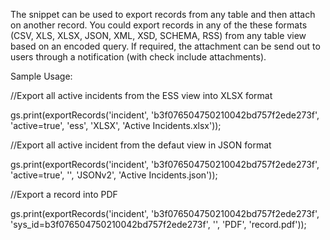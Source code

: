 The snippet can be used to export records from any table and then attach on another record. You could export records in any of the these formats (CSV, XLS, XLSX, JSON, XML, XSD, SCHEMA, RSS) from any table view based on an encoded query. If required, the attachment can be send out to users through a notification (with check include attachments).

Sample Usage:

//Export all active incidents from the ESS view into XLSX format 

gs.print(exportRecords('incident', 'b3f076504750210042bd757f2ede273f', 'active=true', 'ess', 'XLSX', 'Active Incidents.xlsx'));

//Export all active incident from the defaut view in JSON format

gs.print(exportRecords('incident', 'b3f076504750210042bd757f2ede273f', 'active=true', '', 'JSONv2', 'Active Incidents.json'));

//Export a record into PDF

gs.print(exportRecords('incident', 'b3f076504750210042bd757f2ede273f', 'sys_id=b3f076504750210042bd757f2ede273f', '', 'PDF', 'record.pdf'));


